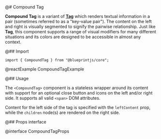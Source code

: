 @# Compound Tag

**Compound Tag** is a variant of [**Tag**](#core/components/tag) which renders textual information in
a pair (sometimes referred to as a "key-value pair"). The content on the left and right is visually
segmented to signify the pairwise relationship. Just like **Tag**, this component supports a range
of visual modifiers for many different situations and its colors are designed to be accessible in
almost any context.

@## Import

```tsx
import { CompoundTag } from "@blueprintjs/core";
```

@reactExample CompoundTagExample

@## Usage

The `<CompoundTag>` component is a stateless wrapper around its content with support for an optional
close button and icons on the left and/or right side. It supports all valid `<span>` DOM attributes.

Content for the left side of the tag is specified with the `leftContent` prop, while the `children` node(s)
are rendered on the right side.

@## Props interface

@interface CompoundTagProps
